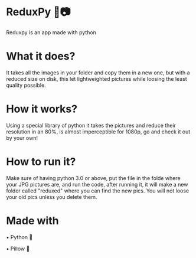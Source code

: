 # ReduxPy 💾📷

Reduxpy is an app made with python

# What it does?

It takes all the images in your folder and copy them in a new one, but with a reduced size on disk, this let lightweighted pictures while loosing the least quality possible. 

# How it works?

Using a special library of python it takes the pictures and reduce their resolution in an 80%, is almost imperceptible for 1080p, go and check it out by your own!

# How to run it?

Make sure of having python 3.0 or above, put the file in the folde where your JPG pictures are, and run the code, after running it, it will make a new folder called "reduxed" where you can find the new pics. You will not loose your old pics unless you delete them. 

# Made with

• Python 🐍

• Pillow 📸
